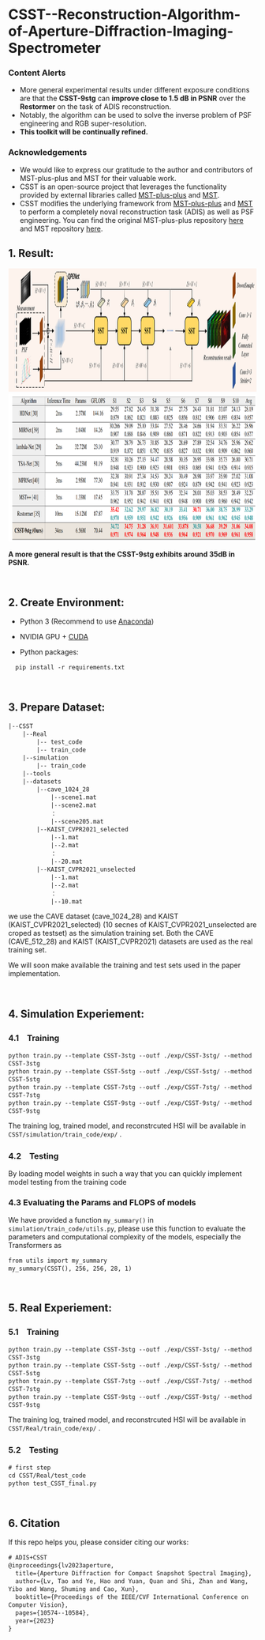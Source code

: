 # CSST--Reconstruction-Algorithm-of-Aperture-Diffraction-Imaging-Spectrometer

### Content Alerts
- More general experimental results under different exposure conditions are that the **CSST-9stg** can **improve close to 1.5 dB in PSNR** over the **Restormer** on the task of ADIS reconstruction.
- Notably, the algorithm can be used to solve the inverse problem of PSF engineering and RGB super-resolution.
- **This toolkit will be continually refined.**

### Acknowledgements
- We would like to express our gratitude to the author and contributors of MST-plus-plus and MST for their valuable work.
- CSST is an open-source project that leverages the functionality provided by external libraries called [MST-plus-plus](https://github.com/caiyuanhao1998/MST-plus-plus) and [MST](https://github.com/caiyuanhao1998/MST). 
- CSST modifies the underlying framework from [MST-plus-plus](https://github.com/caiyuanhao1998/MST-plus-plus) and [MST](https://github.com/caiyuanhao1998/MST) to perform a completely noval reconstruction task (ADIS) as well as PSF engineering. You can find the original MST-plus-plus repository [here](https://github.com/caiyuanhao1998/MST-plus-plus) and MST repository [here](https://github.com/caiyuanhao1998/MST). 




## 1. Result:
<img src="./figure/final-fig4s.png"  height=250 width=900>

<img src="./figure/table.png"  height=300 width=900>

**A more general result is that the CSST-9stg exhibits around 35dB in PSNR.**

&nbsp;



## 2. Create Environment:

- Python 3 (Recommend to use [Anaconda](https://www.anaconda.com/download/#linux))

- NVIDIA GPU + [CUDA](https://developer.nvidia.com/cuda-downloads)

- Python packages:

```shell
  pip install -r requirements.txt
```


&nbsp;


## 3. Prepare Dataset:

```shell
|--CSST
    |--Real
    	|-- test_code
    	|-- train_code
    |--simulation
    	|-- train_code
    |--tools
    |--datasets
        |--cave_1024_28
            |--scene1.mat
            |--scene2.mat
            ：  
            |--scene205.mat
        |--KAIST_CVPR2021_selected 
            |--1.mat
            |--2.mat
            ： 
            |--20.mat
        |--KAIST_CVPR2021_unselected 
            |--1.mat
            |--2.mat
            ： 
            |--10.mat

```

we use the CAVE dataset (cave_1024_28) and KAIST (KAIST_CVPR2021_selected) (10 secnes of KAIST_CVPR2021_unselected are croped as testset) as the simulation training set. Both the CAVE (CAVE_512_28) and KAIST (KAIST_CVPR2021) datasets are used as the real training set. 

We will soon make available the training and test sets used in the paper implementation.


&nbsp;


## 4. Simulation Experiement:

### 4.1　Training

```shell
python train.py --template CSST-3stg --outf ./exp/CSST-3stg/ --method CSST-3stg
python train.py --template CSST-5stg --outf ./exp/CSST-5stg/ --method CSST-5stg
python train.py --template CSST-7stg --outf ./exp/CSST-7stg/ --method CSST-7stg
python train.py --template CSST-9stg --outf ./exp/CSST-9stg/ --method CSST-9stg 
```

The training log, trained model, and reconstrcuted HSI will be available in `CSST/simulation/train_code/exp/` . 


### 4.2　Testing
By loading model weights in such a way that you can quickly implement model testing from the training code




### 4.3 Evaluating the Params and FLOPS of models

  We have provided a function `my_summary()` in `simulation/train_code/utils.py`, please use this function to evaluate the parameters and computational complexity of the models, especially the Transformers as 

```shell
from utils import my_summary
my_summary(CSST(), 256, 256, 28, 1)
```


&nbsp;


## 5. Real Experiement:

### 5.1　Training

```shell
python train.py --template CSST-3stg --outf ./exp/CSST-3stg/ --method CSST-3stg
python train.py --template CSST-5stg --outf ./exp/CSST-5stg/ --method CSST-5stg
python train.py --template CSST-7stg --outf ./exp/CSST-7stg/ --method CSST-7stg
python train.py --template CSST-9stg --outf ./exp/CSST-9stg/ --method CSST-9stg 
```

The training log, trained model, and reconstrcuted HSI will be available in `CSST/Real/train_code/exp/` . 


### 5.2　Testing

```shell
# first step
cd CSST/Real/test_code
python test_CSST_final.py
```

&nbsp;


## 6. Citation
If this repo helps you, please consider citing our works:


```shell
# ADIS+CSST
@inproceedings{lv2023aperture,
  title={Aperture Diffraction for Compact Snapshot Spectral Imaging},
  author={Lv, Tao and Ye, Hao and Yuan, Quan and Shi, Zhan and Wang, Yibo and Wang, Shuming and Cao, Xun},
  booktitle={Proceedings of the IEEE/CVF International Conference on Computer Vision},
  pages={10574--10584},
  year={2023}
}
```









